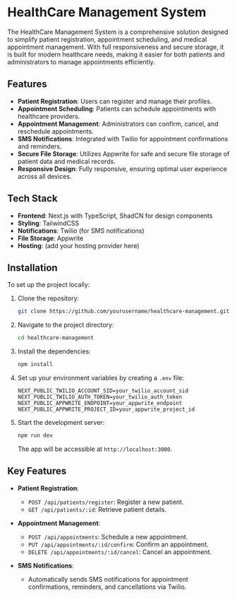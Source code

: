 
# HealthCare Management System

The HealthCare Management System is a comprehensive solution designed to simplify patient registration, appointment scheduling, and medical appointment management. With full responsiveness and secure storage, it is built for modern healthcare needs, making it easier for both patients and administrators to manage appointments efficiently.

## Features

- **Patient Registration**: Users can register and manage their profiles.
- **Appointment Scheduling**: Patients can schedule appointments with healthcare providers.
- **Appointment Management**: Administrators can confirm, cancel, and reschedule appointments.
- **SMS Notifications**: Integrated with Twilio for appointment confirmations and reminders.
- **Secure File Storage**: Utilizes Appwrite for safe and secure file storage of patient data and medical records.
- **Responsive Design**: Fully responsive, ensuring optimal user experience across all devices.

## Tech Stack

- **Frontend**: Next.js with TypeScript, ShadCN for design components
- **Styling**: TailwindCSS
- **Notifications**: Twilio (for SMS notifications)
- **File Storage**: Appwrite
- **Hosting**: (add your hosting provider here)

## Installation

To set up the project locally:

1. Clone the repository:

   ```bash
   git clone https://github.com/yourusername/healthcare-management.git
   ```

2. Navigate to the project directory:

   ```bash
   cd healthcare-management
   ```

3. Install the dependencies:

   ```bash
   npm install
   ```

4. Set up your environment variables by creating a `.env` file:

   ```
   NEXT_PUBLIC_TWILIO_ACCOUNT_SID=your_twilio_account_sid
   NEXT_PUBLIC_TWILIO_AUTH_TOKEN=your_twilio_auth_token
   NEXT_PUBLIC_APPWRITE_ENDPOINT=your_appwrite_endpoint
   NEXT_PUBLIC_APPWRITE_PROJECT_ID=your_appwrite_project_id
   ```

5. Start the development server:

   ```bash
   npm run dev
   ```

   The app will be accessible at `http://localhost:3000`.

## Key Features

- **Patient Registration**: 
  - `POST /api/patients/register`: Register a new patient.
  - `GET /api/patients/:id`: Retrieve patient details.

- **Appointment Management**: 
  - `POST /api/appointments`: Schedule a new appointment.
  - `PUT /api/appointments/:id/confirm`: Confirm an appointment.
  - `DELETE /api/appointments/:id/cancel`: Cancel an appointment.

- **SMS Notifications**: 
  - Automatically sends SMS notifications for appointment confirmations, reminders, and cancellations via Twilio.

